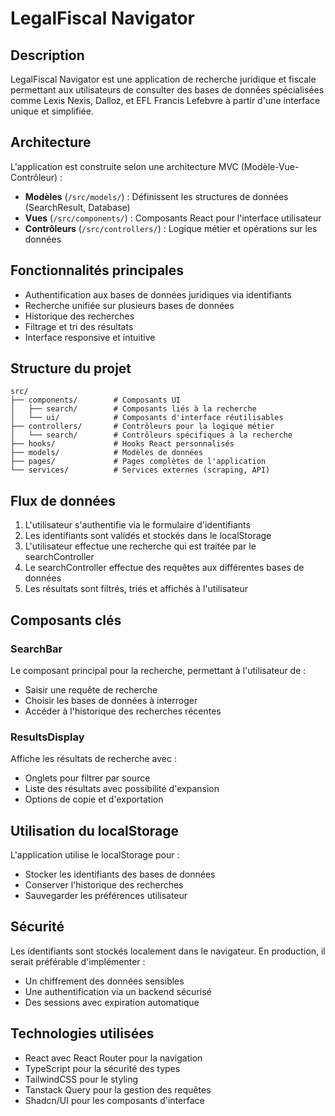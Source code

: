 
# LegalFiscal Navigator

## Description

LegalFiscal Navigator est une application de recherche juridique et fiscale permettant aux utilisateurs de consulter des bases de données spécialisées comme Lexis Nexis, Dalloz, et EFL Francis Lefebvre à partir d'une interface unique et simplifiée.

## Architecture

L'application est construite selon une architecture MVC (Modèle-Vue-Contrôleur) :

- **Modèles** (`/src/models/`) : Définissent les structures de données (SearchResult, Database)
- **Vues** (`/src/components/`) : Composants React pour l'interface utilisateur
- **Contrôleurs** (`/src/controllers/`) : Logique métier et opérations sur les données

## Fonctionnalités principales

- Authentification aux bases de données juridiques via identifiants
- Recherche unifiée sur plusieurs bases de données
- Historique des recherches
- Filtrage et tri des résultats
- Interface responsive et intuitive

## Structure du projet

```
src/
├── components/        # Composants UI
│   ├── search/        # Composants liés à la recherche
│   └── ui/            # Composants d'interface réutilisables
├── controllers/       # Contrôleurs pour la logique métier
│   └── search/        # Contrôleurs spécifiques à la recherche
├── hooks/             # Hooks React personnalisés
├── models/            # Modèles de données
├── pages/             # Pages complètes de l'application
└── services/          # Services externes (scraping, API)
```

## Flux de données

1. L'utilisateur s'authentifie via le formulaire d'identifiants
2. Les identifiants sont validés et stockés dans le localStorage
3. L'utilisateur effectue une recherche qui est traitée par le searchController
4. Le searchController effectue des requêtes aux différentes bases de données
5. Les résultats sont filtrés, triés et affichés à l'utilisateur

## Composants clés

### SearchBar

Le composant principal pour la recherche, permettant à l'utilisateur de :
- Saisir une requête de recherche
- Choisir les bases de données à interroger
- Accéder à l'historique des recherches récentes

### ResultsDisplay

Affiche les résultats de recherche avec :
- Onglets pour filtrer par source
- Liste des résultats avec possibilité d'expansion
- Options de copie et d'exportation

## Utilisation du localStorage

L'application utilise le localStorage pour :
- Stocker les identifiants des bases de données
- Conserver l'historique des recherches
- Sauvegarder les préférences utilisateur

## Sécurité

Les identifiants sont stockés localement dans le navigateur. En production, il serait préférable d'implémenter :
- Un chiffrement des données sensibles
- Une authentification via un backend sécurisé
- Des sessions avec expiration automatique

## Technologies utilisées

- React avec React Router pour la navigation
- TypeScript pour la sécurité des types
- TailwindCSS pour le styling
- Tanstack Query pour la gestion des requêtes
- Shadcn/UI pour les composants d'interface
